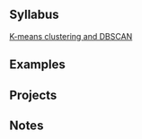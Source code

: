 ## Syllabus
[ K-means clustering and DBSCAN ]( https://github.com/kperkins411/Clustering_Demos)<BR>


## Examples

## Projects

## Notes
